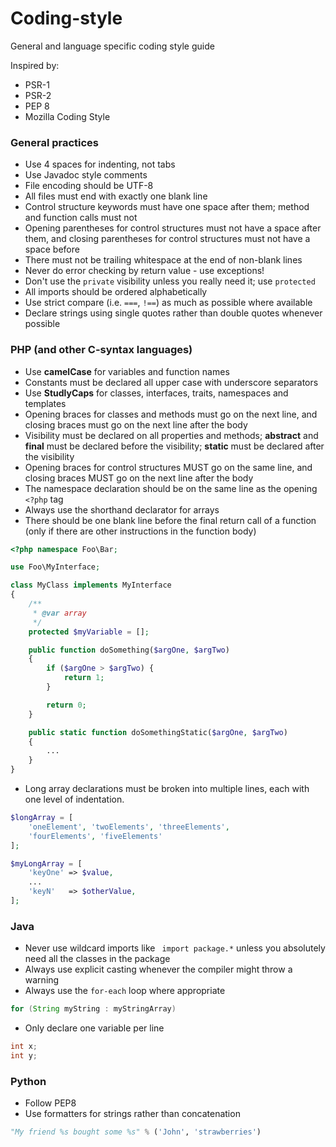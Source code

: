 # Coding-style
General and language specific coding style guide


Inspired by:

* PSR-1
* PSR-2
* PEP 8
* Mozilla Coding Style

### General practices
* Use 4 spaces for indenting, not tabs
* Use Javadoc style comments
* File encoding should be UTF-8
* All files must end with exactly one blank line
* Control structure keywords must have one space after them; method and function calls must not
* Opening parentheses for control structures must not have a space after them, and closing parentheses for control structures must not have a space before
* There must not be trailing whitespace at the end of non-blank lines
* Never do error checking by return value - use exceptions!
* Don't use the ```private``` visibility unless you really need it; use ```protected```
* All imports should be ordered alphabetically
* Use strict compare (i.e. ```===```, ```!==```) as much as possible where available
* Declare strings using single quotes rather than double quotes whenever possible

### PHP (and other C-syntax languages)

* Use **camelCase** for variables and function names
* Constants must be declared all upper case with underscore separators
* Use **StudlyCaps** for classes, interfaces, traits, namespaces and templates
* Opening braces for classes and methods must go on the next line, and closing braces must go on the next line after the body
* Visibility must be declared on all properties and methods; **abstract** and **final** must be declared before the visibility; **static** must be declared after the visibility
* Opening braces for control structures MUST go on the same line, and closing braces MUST go on the next line after the body
* The namespace declaration should be on the same line as the opening ```<?php``` tag
* Always use the shorthand declarator for arrays
* There should be one blank line before the final return call of a function (only if there are other instructions in the function body)

```php
<?php namespace Foo\Bar;

use Foo\MyInterface;

class MyClass implements MyInterface
{
    /**
     * @var array
     */
    protected $myVariable = [];

    public function doSomething($argOne, $argTwo)
    {
        if ($argOne > $argTwo) {
            return 1;
        }

        return 0;
    }

    public static function doSomethingStatic($argOne, $argTwo)
    {
        ...
    }
}
```

* Long array declarations must be broken into multiple lines, each with one level of indentation.

```php
$longArray = [
    'oneElement', 'twoElements', 'threeElements',
    'fourElements', 'fiveElements'
];

$myLongArray = [
    'keyOne' => $value,
    ...
    'keyN'   => $otherValue,
];
```


### Java

* Never use wildcard imports like ``` import package.*``` unless you absolutely need all the classes in the package
* Always use explicit casting whenever the compiler might throw a warning
* Always use the ```for-each``` loop where appropriate

```java
for (String myString : myStringArray)
```

* Only declare one variable per line

```java
int x;
int y;
```

### Python

* Follow PEP8
* Use formatters for strings rather than concatenation

```python
"My friend %s bought some %s" % ('John', 'strawberries')
```



